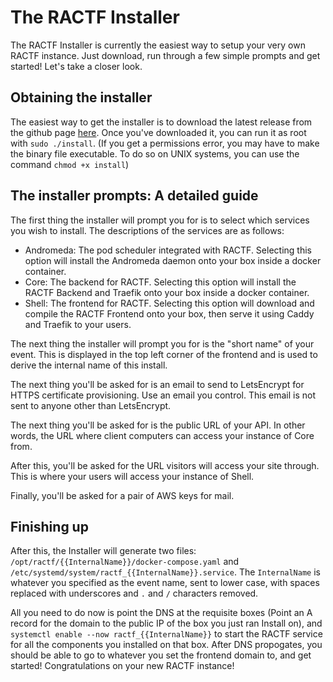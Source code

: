 # The RACTF Installer
The RACTF Installer is currently the easiest way to setup your very own RACTF instance. Just download, run through a few simple prompts and get started! Let's take a closer look.

## Obtaining the installer
The easiest way to get the installer is to download the latest release from the github page [here](https://github.com/ractf/install/releases/latest/). Once you've downloaded it, you can run it as root with `sudo ./install`. (If you get a permissions error, you may have to make the binary file executable. To do so on UNIX systems, you can use the command `chmod +x install`)

## The installer prompts: A detailed guide
The first thing the installer will prompt you for is to select which services you wish to install. The descriptions of the services are as follows:
 - Andromeda: The pod scheduler integrated with RACTF. Selecting this option will install the Andromeda daemon onto your box inside a docker container.
 - Core: The backend for RACTF. Selecting this option will install the RACTF Backend and Traefik onto your box inside a docker container.
 - Shell: The frontend for RACTF. Selecting this option will download and compile the RACTF Frontend onto your box, then serve it using Caddy and Traefik to your users.

The next thing the installer will prompt you for is the "short name" of your event. This is displayed in the top left corner of the frontend and is used to derive the internal name of this install.

The next thing you'll be asked for is an email to send to LetsEncrypt for HTTPS certificate provisioning. Use an email you control. This email is not sent to anyone other than LetsEncrypt.

The next thing you'll be asked for is the public URL of your API. In other words, the URL where client computers can access your instance of Core from.

After this, you'll be asked for the URL visitors will access your site through. This is where your users will access your instance of Shell.

Finally, you'll be asked for a pair of AWS keys for mail.

## Finishing up

After this, the Installer will generate two files: `/opt/ractf/{{InternalName}}/docker-compose.yaml` and `/etc/systemd/system/ractf_{{InternalName}}.service`. The `InternalName` is whatever you specified as the event name, sent to lower case, with spaces replaced with underscores and `.` and `/` characters removed.

All you need to do now is point the DNS at the requisite boxes (Point an A record for the domain to the public IP of the box you just ran Install on), and `systemctl enable --now ractf_{{InternalName}}` to start the RACTF service for all the components you installed on that box. After DNS propogates, you should be able to go to whatever you set the frontend domain to, and get started! Congratulations on your new RACTF instance!
